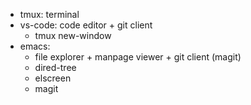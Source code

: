<!--
{
  "title": "Less Emacs-Dependent Life",
  "date": "2017-04-06T02:22:25+09:00",
  "category": "",
  "tags": ["emacs", "tmux"],
  "draft": true
}
-->

- tmux: terminal
- vs-code: code editor + git client
  - tmux new-window
- emacs:
  - file explorer + manpage viewer + git client (magit)
  - dired-tree
  - elscreen
  - magit
